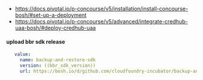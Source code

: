 
- https://docs.pivotal.io/p-concourse/v5/installation/install-concourse-bosh/#set-up-a-deployment
- https://docs.pivotal.io/p-concourse/v5/advanced/integrate-credhub-uaa-bosh/#deploy-credhub-uaa

#### upload bbr sdk release
```cluster/operations/backup-atc.yml
   value:
     name: backup-and-restore-sdk
     version: ((bbr_sdk_version))
     url: https://bosh.io/d/github.com/cloudfoundry-incubator/backup-and-restore-sdk-release?v=((bbr_sdk_version))
```



